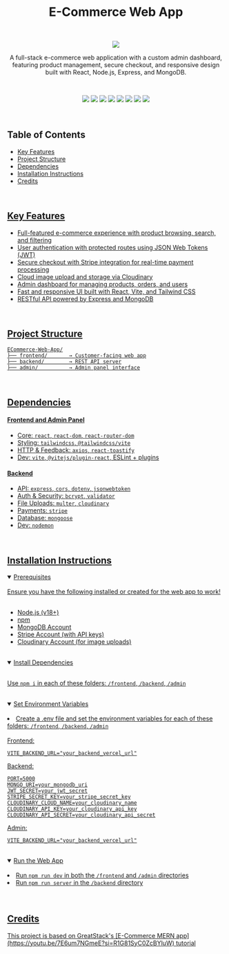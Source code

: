 <h1 align="center"> E-Commerce Web App</h1>

<br>

<p align="center">
  <img src="https://media4.giphy.com/media/v1.Y2lkPTc5MGI3NjExM3RkcWI0cnFrYTc3MWwyZHpqNXNzOGV4c3Q3eDF0cXNodzc0OWk0dCZlcD12MV9pbnRlcm5hbF9naWZfYnlfaWQmY3Q9Zw/2TxUQf2SpqgJ28EkVm/giphy.gif">
</p>
<p align="center">A full-stack e-commerce web application with a custom admin dashboard, featuring product management, secure checkout, and responsive design built with React, Node.js, Express, and MongoDB.</p>

<br>

<p align="center">
  <img src="https://img.shields.io/badge/react-19.1.0-61DAFB?style=for-the-badge&logo=react&logoColor=black" />
  <img src="https://img.shields.io/badge/vite-6.3.5-646CFF?style=for-the-badge&logo=vite&logoColor=white" />
  <img src="https://img.shields.io/badge/tailwindcss-4.1.8-38B2AC?style=for-the-badge&logo=tailwind-css&logoColor=white" />
  <img src="https://img.shields.io/badge/express.js-5.1.0-000000?style=for-the-badge&logo=express&logoColor=white" />
  <img src="https://img.shields.io/badge/mongodb-mongoose-4EA94B?style=for-the-badge&logo=mongodb&logoColor=white" />
  <img src="https://img.shields.io/badge/jwt-authentication-000000?style=for-the-badge&logo=jsonwebtokens&logoColor=white" />
  <img src="https://img.shields.io/badge/cloudinary-image%20hosting-3448C5?style=for-the-badge&logo=cloudinary&logoColor=white" />
  <img src="https://img.shields.io/badge/stripe-payments-635bff?style=for-the-badge&logo=stripe&logoColor=white" />
</p>

<br>

<h2>Table of Contents</h2>
<ul>
  <li><a href="#key-features">Key Features</a></li>
  <li><a href="#project-structure">Project Structure</a></li>
  <li><a href="#dependencies">Dependencies</a></li>
  <li><a href="#installation-instructions">Installation Instructions</a></li>
  <li><a href="#credits">Credits</li>
</ul>

<br>

<h2>Key Features</h2>

<ul>
  <li>Full-featured e-commerce experience with product browsing, search, and filtering</li>
  <li>User authentication with protected routes using JSON Web Tokens (JWT)</li>
  <li>Secure checkout with Stripe integration for real-time payment processing</li>
  <li>Cloud image upload and storage via Cloudinary</li>
  <li>Admin dashboard for managing products, orders, and users</li>
  <li>Fast and responsive UI built with React, Vite, and Tailwind CSS</li>
  <li>RESTful API powered by Express and MongoDB</li>
</ul>

<br>

<h2>Project Structure</h2>

```
ECommerce-Web-App/
├── frontend/       → Customer-facing web app
├── backend/        → REST API server
├── admin/          → Admin panel interface
```

<br>

<h2>Dependencies</h2>

<h4>Frontend and Admin Panel</h4>
<ul>
  <li>Core: <code>react</code>, <code>react-dom</code>, <code>react-router-dom</code></li>
  <li>Styling: <code>tailwindcss</code>, <code>@tailwindcss/vite</code></li>
  <li>HTTP & Feedback: <code>axios</code>, <code>react-toastify</code></li>
  <li>Dev: <code>vite</code>, <code>@vitejs/plugin-react</code>, ESLint + plugins</li>
</ul>

<h4>Backend</h4>
<ul>
  <li>API: <code>express</code>, <code>cors</code>, <code>dotenv</code>, <code>jsonwebtoken</code></li>
  <li>Auth & Security: <code>bcrypt</code>, <code>validator</code></li>
  <li>File Uploads: <code>multer</code>, <code>cloudinary</code></li>
  <li>Payments: <code>stripe</code></li>
  <li>Database: <code>mongoose</code></li>
  <li>Dev: <code>nodemon</code></li>
</ul>

<br>

<h2>Installation Instructions</h2>

<details open>
  <summary>Prerequisites</summary>
  <br>
  Ensure you have the following installed or created for the web app to work!
  <br>
  <br>
  <ul>
    <li>Node.js (v18+)</li>
    <li>npm</li>
    <li>MongoDB Account</li>
    <li>Stripe Account (with API keys)</li>
    <li>Cloudinary Account (for image uploads)</li> 
  </ul>
  <br>
</details>

<details open>
  <summary>Install Dependencies</summary>
  <br>
  <p>Use <code>npm i</code> in each of these folders: <code>/frontend</code>, <code>/backend</code>, <code>/admin</code></p>
  <br>
</details>

<details open>
  <summary>Set Environment Variables</summary>
  <br>
  <li>Create a .env file and set the environment variables for each of these folders: <code>/frontend</code>, <code>/backend</code>, <code>/admin</code> </li>
  
  <br>
  Frontend:
  
  ```
  VITE_BACKEND_URL="your_backend_vercel_url"
  ```
  
  Backend:
  
  ```
  PORT=5000
  MONGO_URI=your_mongodb_uri
  JWT_SECRET=your_jwt_secret
  STRIPE_SECRET_KEY=your_stripe_secret_key
  CLOUDINARY_CLOUD_NAME=your_cloudinary_name
  CLOUDINARY_API_KEY=your_cloudinary_api_key
  CLOUDINARY_API_SECRET=your_cloudinary_api_secret
  ```
  
  Admin:
  ```
  VITE_BACKEND_URL="your_backend_vercel_url"
  ```
<br>
</details>

<details open>
  <summary>Run the Web App</summary>
  <br>
  <li>Run <code>npm run dev</code> in both the <code>/frontend</code> and <code>/admin</code> directories</li>
  <li>Run <code>npm run server</code> in the <code>/backend</code> directory</li>
<br>
<br>

<h2>Credits</h2>
This project is based on GreatStack's [E-Commerce MERN app](https://youtu.be/7E6um7NGmeE?si=R1G81SyC0ZcBYluW) tutorial
